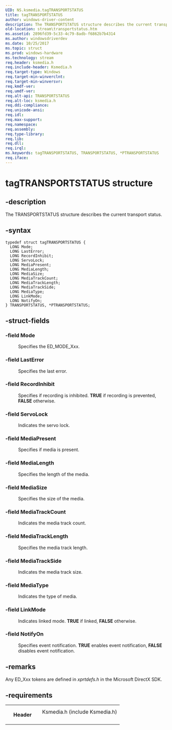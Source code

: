 ```yaml
---
UID: NS.ksmedia.tagTRANSPORTSTATUS
title: tagTRANSPORTSTATUS
author: windows-driver-content
description: The TRANSPORTSTATUS structure describes the current transport status.
old-location: stream\transportstatus.htm
ms.assetid: 2896fd39-5c33-4c79-8adb-f6862b7b4314
ms.author: windowsdriverdev
ms.date: 10/25/2017
ms.topic: struct
ms.prod: windows-hardware
ms.technology: stream
req.header: ksmedia.h
req.include-header: Ksmedia.h
req.target-type: Windows
req.target-min-winverclnt: 
req.target-min-winversvr: 
req.kmdf-ver: 
req.umdf-ver: 
req.alt-api: TRANSPORTSTATUS
req.alt-loc: ksmedia.h
req.ddi-compliance: 
req.unicode-ansi: 
req.idl: 
req.max-support: 
req.namespace: 
req.assembly: 
req.type-library: 
req.lib: 
req.dll: 
req.irql: 
ms.keywords: tagTRANSPORTSTATUS, TRANSPORTSTATUS, *PTRANSPORTSTATUS
req.iface: 
---
```


# tagTRANSPORTSTATUS structure



## -description
<p>The TRANSPORTSTATUS structure describes the current transport status.</p>


## -syntax

````
typedef struct tagTRANSPORTSTATUS {
  LONG Mode;
  LONG LastError;
  LONG RecordInhibit;
  LONG ServoLock;
  LONG MediaPresent;
  LONG MediaLength;
  LONG MediaSize;
  LONG MediaTrackCount;
  LONG MediaTrackLength;
  LONG MediaTrackSide;
  LONG MediaType;
  LONG LinkMode;
  LONG NotifyOn;
} TRANSPORTSTATUS, *PTRANSPORTSTATUS;
````


## -struct-fields
<dl>

### -field <b>Mode</b>

<dd>
<p>Specifies the ED_MODE_Xxx.</p>
</dd>

### -field <b>LastError</b>

<dd>
<p>Specifies the last error.</p>
</dd>

### -field <b>RecordInhibit</b>

<dd>
<p>Specifies if recording is inhibited. <b>TRUE</b> if recording is prevented, <b>FALSE</b> otherwise.</p>
</dd>

### -field <b>ServoLock</b>

<dd>
<p>Indicates the servo lock.</p>
</dd>

### -field <b>MediaPresent</b>

<dd>
<p>Specifies if media is present.</p>
</dd>

### -field <b>MediaLength</b>

<dd>
<p>Specifies the length of the media.</p>
</dd>

### -field <b>MediaSize</b>

<dd>
<p>Specifies the size of the media.</p>
</dd>

### -field <b>MediaTrackCount</b>

<dd>
<p>Indicates the media track count.</p>
</dd>

### -field <b>MediaTrackLength</b>

<dd>
<p>Specifies the media track length.</p>
</dd>

### -field <b>MediaTrackSide</b>

<dd>
<p>Indicates the media track size.</p>
</dd>

### -field <b>MediaType</b>

<dd>
<p>Indicates the type of media.</p>
</dd>

### -field <b>LinkMode</b>

<dd>
<p>Indicates linked mode. <b>TRUE</b> if linked, <b>FALSE</b> otherwise.</p>
</dd>

### -field <b>NotifyOn</b>

<dd>
<p>Specifies event notification. <b>TRUE</b> enables event notification, <b>FALSE</b> disables event notification.</p>
</dd>
</dl>

## -remarks
<p>Any ED_Xxx tokens are defined in <i>xprtdefs.h</i> in the Microsoft DirectX SDK.</p>

## -requirements
<table>
<tr>
<th width="30%">
<p>Header</p>
</th>
<td width="70%">
<dl>
<dt>Ksmedia.h (include Ksmedia.h)</dt>
</dl>
</td>
</tr>
</table>